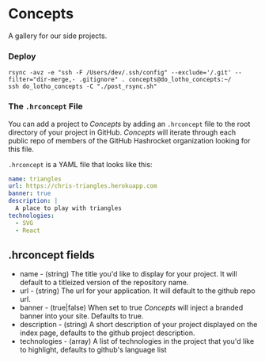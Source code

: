 # Concepts

A gallery for our side projects.

### Deploy

```
rsync -avz -e "ssh -F /Users/dev/.ssh/config" --exclude='/.git' --filter="dir-merge,- .gitignore" . concepts@do_lotho_concepts:~/
ssh do_lotho_concepts -C "./post_rsync.sh"
```

### The `.hrconcept` File

You can add a project to *Concepts* by adding an `.hrconcept` file to the root
directory of your project in GitHub. *Concepts* will iterate through each public
repo of members of the GitHub Hashrocket organization looking for this file.

`.hrconcept` is a YAML file that looks like this:

``` yaml
name: triangles
url: https://chris-triangles.herokuapp.com
banner: true
description: |
  A place to play with triangles
technologies:
  - SVG
  - React
```

## .hrconcept fields

* name         - (string) The title you'd like to display for your project.  It will default to a titleized version of the repository name.
* url          - (string) The url for your application.  It will default to the github repo url.
* banner       - (true|false) When set to true *Concepts* will inject a branded banner into your site. Defaults to true.
* description  - (string) A short description of your project displayed on the index page, defaults to the github project description.
* technologies - (array) A list of technologies in the project that you'd like to highlight, defaults to github's language list
